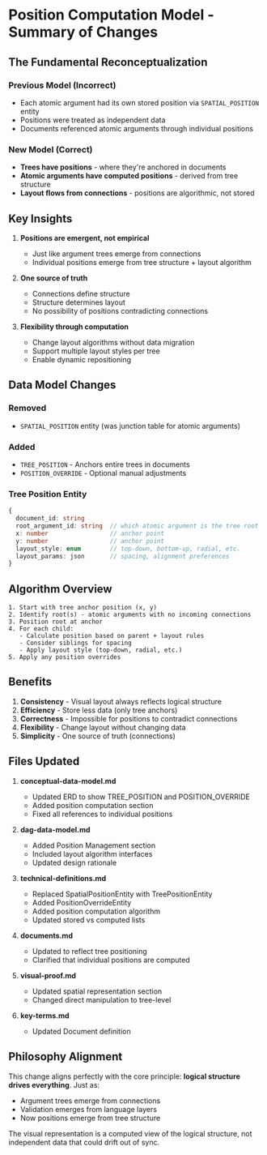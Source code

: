 # Position Computation Model - Summary of Changes

## The Fundamental Reconceptualization

### Previous Model (Incorrect)
- Each atomic argument had its own stored position via `SPATIAL_POSITION` entity
- Positions were treated as independent data
- Documents referenced atomic arguments through individual positions

### New Model (Correct)
- **Trees have positions** - where they're anchored in documents
- **Atomic arguments have computed positions** - derived from tree structure
- **Layout flows from connections** - positions are algorithmic, not stored

## Key Insights

1. **Positions are emergent, not empirical**
   - Just like argument trees emerge from connections
   - Individual positions emerge from tree structure + layout algorithm

2. **One source of truth**
   - Connections define structure
   - Structure determines layout
   - No possibility of positions contradicting connections

3. **Flexibility through computation**
   - Change layout algorithms without data migration
   - Support multiple layout styles per tree
   - Enable dynamic repositioning

## Data Model Changes

### Removed
- `SPATIAL_POSITION` entity (was junction table for atomic arguments)

### Added
- `TREE_POSITION` - Anchors entire trees in documents
- `POSITION_OVERRIDE` - Optional manual adjustments

### Tree Position Entity
```typescript
{
  document_id: string
  root_argument_id: string  // which atomic argument is the tree root
  x: number                 // anchor point
  y: number                 // anchor point
  layout_style: enum        // top-down, bottom-up, radial, etc.
  layout_params: json       // spacing, alignment preferences
}
```

## Algorithm Overview

```
1. Start with tree anchor position (x, y)
2. Identify root(s) - atomic arguments with no incoming connections
3. Position root at anchor
4. For each child:
   - Calculate position based on parent + layout rules
   - Consider siblings for spacing
   - Apply layout style (top-down, radial, etc.)
5. Apply any position overrides
```

## Benefits

1. **Consistency** - Visual layout always reflects logical structure
2. **Efficiency** - Store less data (only tree anchors)
3. **Correctness** - Impossible for positions to contradict connections
4. **Flexibility** - Change layout without changing data
5. **Simplicity** - One source of truth (connections)

## Files Updated

1. **conceptual-data-model.md**
   - Updated ERD to show TREE_POSITION and POSITION_OVERRIDE
   - Added position computation section
   - Fixed all references to individual positions

2. **dag-data-model.md**
   - Added Position Management section
   - Included layout algorithm interfaces
   - Updated design rationale

3. **technical-definitions.md**
   - Replaced SpatialPositionEntity with TreePositionEntity
   - Added PositionOverrideEntity
   - Added position computation algorithm
   - Updated stored vs computed lists

4. **documents.md**
   - Updated to reflect tree positioning
   - Clarified that individual positions are computed

5. **visual-proof.md**
   - Updated spatial representation section
   - Changed direct manipulation to tree-level

6. **key-terms.md**
   - Updated Document definition

## Philosophy Alignment

This change aligns perfectly with the core principle: **logical structure drives everything**. Just as:
- Argument trees emerge from connections
- Validation emerges from language layers
- Now positions emerge from tree structure

The visual representation is a computed view of the logical structure, not independent data that could drift out of sync.